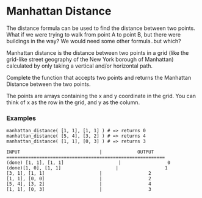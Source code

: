 # Manhattan Distance

The distance formula can be used to find the distance between two points. What if we were trying to walk from point A to point B, but there were buildings in the way? We would need some other formula..but which?

Manhattan distance is the distance between two points in a grid (like the grid-like street geography of the New York borough of Manhattan) calculated by only taking a vertical and/or horizontal path.

Complete the function that accepts two points and returns the Manhattan Distance between the two points.

The points are arrays containing the x and y coordinate in the grid. You can think of x as the row in the grid, and y as the column.

### Examples
```
manhattan_distance( [1, 1], [1, 1] ) # => returns 0
manhattan_distance( [5, 4], [3, 2] ) # => returns 4
manhattan_distance( [1, 1], [0, 3] ) # => returns 3
```

```
INPUT                             |             OUTPUT
==========================================================
(done) [1, 1], [1, 1]                    |                 0
(done)[1, 0], [1, 1]                    |                 1
[3, 1], [1, 1]                    |                 2
[1, 1], [0, 0]                    |                 2
[5, 4], [3, 2]                    |                 4
[1, 1], [0, 3]                    |                 3
```
